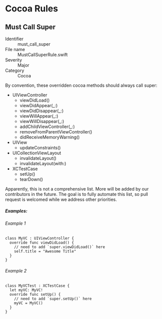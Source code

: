 # Cocoa Rules

## Must Call Super

<dl>
<dt>Identifier</dt>
<dd>must_call_super</dd>
<dt>File name</dt>
<dd>MustCallSuperRule.swift</dd>
<dt>Severity</dt>
<dd>Major</dd>
<dt>Category</dt>
<dd>Cocoa</dd>
</dl>

By convention, these overridden cocoa methods should always call super:

- UIViewController
  - viewDidLoad()
  - viewDidAppear(_:)
  - viewDidDisappear(_:)
  - viewWillAppear(_:)
  - viewWillDisappear(_:)
  - addChildViewController(_:)
  - removeFromParentViewController()
  - didReceiveMemoryWarning()
- UIView
  - updateConstraints()
- UICollectionViewLayout
  - invalidateLayout()
  - invalidateLayout(with:)
- XCTestCase
  - setUp()
  - tearDown()

Apparently, this is not a comprehensive list.
More will be added by our contributors in the future.
The goal is to fully automate this list,
so pull request is welcomed while we address other priorities.

##### Examples:

###### Example 1

```
class MyVC : UIViewController {
  override func viewDidLoad() {
    // need to add `super.viewDidLoad()` here
    self.title = "Awesome Title"
  }
}
```

###### Example 2

```
class MyVCTest : XCTestCase {
  let myVC: MyVC!
  override func setUp() {
    // need to add `super.setUp()` here
    myVC = MyVC()
  }
}
```
